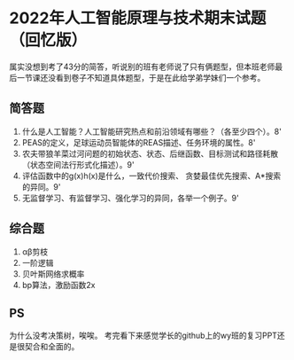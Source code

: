 # 2022年人工智能原理与技术期末试题（回忆版）
属实没想到考了43分的简答，听说别的班有老师说了只有俩题型，但本班老师最后一节课还没看到卷子不知道具体题型，于是在此给学弟学妹们一个参考。
## 简答题
1. 什么是人工智能？人工智能研究热点和前沿领域有哪些？（各至少四个）。8'
2. PEAS的定义，足球运动员智能体的REAS描述、任务环境的属性。8'
3. 农夫带狼羊菜过河问题的初始状态、状态、后继函数、目标测试和路径耗散（状态空间法行形式化描述）。9'
4. 评估函数中的g(x)h(x)是什么，一致代价搜索、 贪婪最佳优先搜索、A*搜索的异同。9'
5. 无监督学习、有监督学习、强化学习的异同，各举一个例子。9'
## 综合题
1. αβ剪枝
2. 一阶逻辑
3. 贝叶斯网络求概率
4. bp算法，激励函数2x
## PS
为什么没考决策树，唉唉。
考完看下来感觉学长的github上的wy班的复习PPT还是很契合和全面的。
